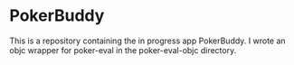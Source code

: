 # PokerBuddy
This is a repository containing the in progress app PokerBuddy. I wrote an objc wrapper for poker-eval in the poker-eval-objc directory.
